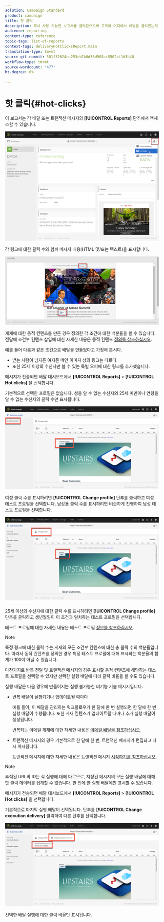 ```yaml
---
solution: Campaign Standard
product: campaign
title: 핫 클릭
description: 즉시 사용 가능한 보고서를 클릭함으로써 고객이 어디에서 배달을 클릭했는지 알 수 있습니다.
audience: reporting
content-type: reference
topic-tags: list-of-reports
context-tags: deliveryHotClicksReport,main
translation-type: tm+mt
source-git-commit: 501f52624ce253eb7b0d36d908ac8502cf1d3b48
workflow-type: tm+mt
source-wordcount: '477'
ht-degree: 0%

---
```



# 핫 클릭{#hot-clicks}

이 보고서는 각 배달 또는 트랜잭션 메시지의 **[!UICONTROL Reports]** 단추에서 액세스할 수 있습니다.

![](assets/delivery_reports_hot-clicks_4.png)

각 링크에 대한 클릭 수와 함께 메시지 내용(HTML 및/또는 텍스트)을 표시합니다.

![](assets/delivery_reports_10.png)

게재에 대한 동적 컨텐츠를 만든 경우 정의한 각 조건에 대한 백분율을 볼 수 있습니다. 전달에 조건부 컨텐츠 삽입에 대한 자세한 내용은 동적 컨텐츠 [정의를 참조하십시오](../../designing/using/personalization.md#defining-dynamic-content-in-an-email).

예를 들어 다음과 같은 조건으로 배달을 만들었다고 가정해 봅시다.

* 받는 사람이 남자든 여자든 메인 이미지 상의 링크는 다르다.
* 또한 25세 이상의 수신자만 볼 수 있는 특별 오퍼에 대한 링크를 추가했습니다.

메시지가 전송되면 배달 대시보드에서 **[!UICONTROL Reports]** > **[!UICONTROL Hot clicks]** 을 선택합니다.

기본적으로 선택한 프로필은 없습니다. 성을 알 수 없는 수신자와 25세 미만이나 연령을 알 수 없는 수신자의 클릭 수만 표시됩니다.

![](assets/delivery_reports_hot-clicks_1.png)

여성 클릭 수를 표시하려면 **[!UICONTROL Change profile]** 단추를 클릭하고 여성 테스트 프로필을 선택합니다. 남성용 클릭 수를 표시하려면 비슷하게 진행하여 남성 테스트 프로필을 선택합니다.

![](assets/delivery_reports_hot-clicks_2.png)

25세 이상의 수신자에 대한 클릭 수를 표시하려면 **[!UICONTROL Change profile]** 단추를 클릭하고 생년월일이 이 조건과 일치하는 테스트 프로필을 선택합니다.

테스트 프로필에 대한 자세한 내용은 테스트 프로필 [정보를 참조하십시오](../../audiences/using/managing-test-profiles.md).

>[!NOTE]
>
>특정 링크에 대한 클릭 수는 게재의 모든 조건부 컨텐츠에 대한 총 클릭 수의 백분율입니다. 따라서 동적 컨텐츠를 정의한 경우 특정 테스트 프로필에 대해 표시되는 백분율의 합계가 100이 아닐 수 있습니다.

마찬가지로 반복 전달 및 트랜잭션 메시지의 경우 표시할 동적 컨텐츠에 해당하는 테스트 프로필을 선택할 수 있지만 선택한 실행 배달에 따라 클릭 비율을 볼 수도 있습니다.

실행 배달은 다음 경우에 만들어지는 실행 불가능한 비기능 기술 메시지입니다.

* 반복 배달이 실행되거나 업데이트될 때마다

   예를 들어, 이 배달을 관리하는 워크플로우가 한 달에 한 번 실행되면 한 달에 한 번 실행 배달이 수행됩니다. 또한 게재 컨텐츠가 업데이트될 때마다 추가 실행 배달이 생성됩니다.

   반복되는 이메일 게재에 대한 자세한 내용은 [이메일 배달을 참조하십시오](../../automating/using/email-delivery.md).

* 트랜잭션 메시지의 경우 기본적으로 한 달에 한 번, 트랜잭션 메시지가 편집되고 다시 게시됩니다.

   트랜잭션 메시지에 대한 자세한 내용은 트랜잭션 메시지 [시작하기를 참조하십시오](../../channels/using/getting-started-with-transactional-msg.md).

>[!NOTE]
>
>추적된 URL의 ID는 각 실행에 대해 다르므로, 지정된 메시지의 모든 실행 배달에 대해 핫 클릭 데이터를 집계할 수 없습니다. 한 번에 한 실행 배달에만 표시할 수 있습니다.

메시지가 전송되면 배달 대시보드에서 **[!UICONTROL Reports]** > **[!UICONTROL Hot clicks]** 을 선택합니다.

기본적으로 마지막 실행 배달이 선택됩니다. 단추를 **[!UICONTROL Change execution delivery]** 클릭하여 다른 단추를 선택합니다.

![](assets/delivery_reports_hot-clicks_3.png)

선택한 배달 실행에 대한 클릭 비율만 표시됩니다.
